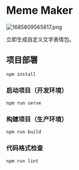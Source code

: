 # Meme Maker
![1685809565817.png](https://img.nicholasld.cn/i/2023/06/04/647b699f95ec9.png)

立即生成自定义文字表情包。

## 项目部署
```
npm install
```

### 启动项目（开发环境）
```
npm run serve
```

### 构建项目（生产环境）
```
npm run build
```

### 代码格式检查
```
npm run lint
```
